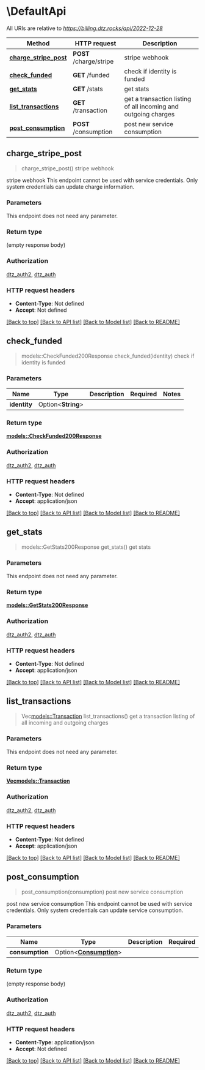 # \DefaultApi

All URIs are relative to *https://billing.dtz.rocks/api/2022-12-28*

Method | HTTP request | Description
------------- | ------------- | -------------
[**charge_stripe_post**](DefaultApi.md#charge_stripe_post) | **POST** /charge/stripe | stripe webhook
[**check_funded**](DefaultApi.md#check_funded) | **GET** /funded | check if identity is funded
[**get_stats**](DefaultApi.md#get_stats) | **GET** /stats | get stats
[**list_transactions**](DefaultApi.md#list_transactions) | **GET** /transaction | get a transaction listing of all incoming and outgoing charges
[**post_consumption**](DefaultApi.md#post_consumption) | **POST** /consumption | post new service consumption



## charge_stripe_post

> charge_stripe_post()
stripe webhook

stripe webhook This endpoint cannot be used with service credentials. Only system credentials can update charge information. 

### Parameters

This endpoint does not need any parameter.

### Return type

 (empty response body)

### Authorization

[dtz_auth2](../README.md#dtz_auth2), [dtz_auth](../README.md#dtz_auth)

### HTTP request headers

- **Content-Type**: Not defined
- **Accept**: Not defined

[[Back to top]](#) [[Back to API list]](../README.md#documentation-for-api-endpoints) [[Back to Model list]](../README.md#documentation-for-models) [[Back to README]](../README.md)


## check_funded

> models::CheckFunded200Response check_funded(identity)
check if identity is funded

### Parameters


Name | Type | Description  | Required | Notes
------------- | ------------- | ------------- | ------------- | -------------
**identity** | Option<**String**> |  |  |

### Return type

[**models::CheckFunded200Response**](checkFunded_200_response.md)

### Authorization

[dtz_auth2](../README.md#dtz_auth2), [dtz_auth](../README.md#dtz_auth)

### HTTP request headers

- **Content-Type**: Not defined
- **Accept**: application/json

[[Back to top]](#) [[Back to API list]](../README.md#documentation-for-api-endpoints) [[Back to Model list]](../README.md#documentation-for-models) [[Back to README]](../README.md)


## get_stats

> models::GetStats200Response get_stats()
get stats

### Parameters

This endpoint does not need any parameter.

### Return type

[**models::GetStats200Response**](getStats_200_response.md)

### Authorization

[dtz_auth2](../README.md#dtz_auth2), [dtz_auth](../README.md#dtz_auth)

### HTTP request headers

- **Content-Type**: Not defined
- **Accept**: application/json

[[Back to top]](#) [[Back to API list]](../README.md#documentation-for-api-endpoints) [[Back to Model list]](../README.md#documentation-for-models) [[Back to README]](../README.md)


## list_transactions

> Vec<models::Transaction> list_transactions()
get a transaction listing of all incoming and outgoing charges

### Parameters

This endpoint does not need any parameter.

### Return type

[**Vec<models::Transaction>**](Transaction.md)

### Authorization

[dtz_auth2](../README.md#dtz_auth2), [dtz_auth](../README.md#dtz_auth)

### HTTP request headers

- **Content-Type**: Not defined
- **Accept**: application/json

[[Back to top]](#) [[Back to API list]](../README.md#documentation-for-api-endpoints) [[Back to Model list]](../README.md#documentation-for-models) [[Back to README]](../README.md)


## post_consumption

> post_consumption(consumption)
post new service consumption

post new service consumption This endpoint cannot be used with service credentials. Only system credentials can update service consumption. 

### Parameters


Name | Type | Description  | Required | Notes
------------- | ------------- | ------------- | ------------- | -------------
**consumption** | Option<[**Consumption**](Consumption.md)> |  |  |

### Return type

 (empty response body)

### Authorization

[dtz_auth2](../README.md#dtz_auth2), [dtz_auth](../README.md#dtz_auth)

### HTTP request headers

- **Content-Type**: application/json
- **Accept**: Not defined

[[Back to top]](#) [[Back to API list]](../README.md#documentation-for-api-endpoints) [[Back to Model list]](../README.md#documentation-for-models) [[Back to README]](../README.md)

